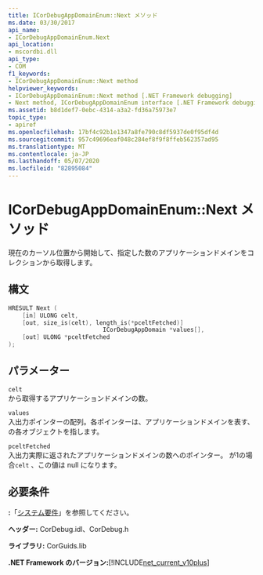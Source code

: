 ```yaml
---
title: ICorDebugAppDomainEnum::Next メソッド
ms.date: 03/30/2017
api_name:
- ICorDebugAppDomainEnum.Next
api_location:
- mscordbi.dll
api_type:
- COM
f1_keywords:
- ICorDebugAppDomainEnum::Next method
helpviewer_keywords:
- ICorDebugAppDomainEnum::Next method [.NET Framework debugging]
- Next method, ICorDebugAppDomainEnum interface [.NET Framework debugging]
ms.assetid: b8d1def7-0ebc-4314-a3a2-fd36a75973e7
topic_type:
- apiref
ms.openlocfilehash: 17bf4c92b1e1347a8fe790c8df5937de0f95df4d
ms.sourcegitcommit: 957c49696eaf048c284ef8f9f8ffeb562357ad95
ms.translationtype: MT
ms.contentlocale: ja-JP
ms.lasthandoff: 05/07/2020
ms.locfileid: "82895084"
---
```

# <a name="icordebugappdomainenumnext-method"></a>ICorDebugAppDomainEnum::Next メソッド
現在のカーソル位置から開始して、指定した数のアプリケーションドメインをコレクションから取得します。  
  
## <a name="syntax"></a>構文  
  
```cpp  
HRESULT Next (  
    [in] ULONG celt,  
    [out, size_is(celt), length_is(*pceltFetched)]  
                           ICorDebugAppDomain *values[],  
    [out] ULONG *pceltFetched  
);  
```  
  
## <a name="parameters"></a>パラメーター  
 `celt`  
 から取得するアプリケーションドメインの数。  
  
 `values`  
 入出力ポインターの配列。各ポインターは、アプリケーションドメインを表す、の各オブジェクトを指します。  
  
 `pceltFetched`  
 入出力実際に返されたアプリケーションドメインの数へのポインター。 が1の場合`celt` 、この値は null になります。  
  
## <a name="requirements"></a>必要条件  
 **:**「[システム要件](../../get-started/system-requirements.md)」を参照してください。  
  
 **ヘッダー:** CorDebug.idl、CorDebug.h  
  
 **ライブラリ:** CorGuids.lib  
  
 **.NET Framework のバージョン:**[!INCLUDE[net_current_v10plus](../../../../includes/net-current-v10plus-md.md)]
